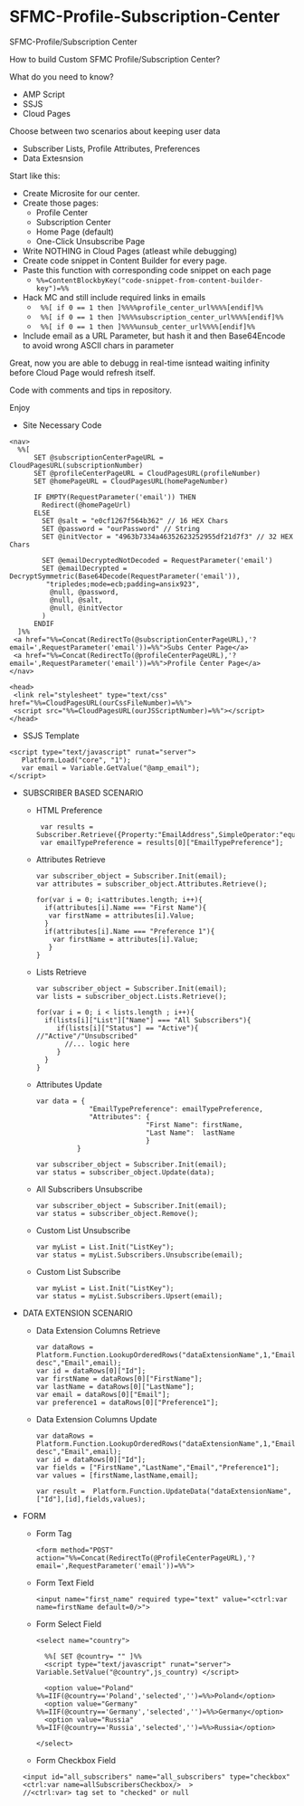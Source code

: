 # SFMC-Profile-Subscription-Center
SFMC-Profile/Subscription Center

How to build Custom SFMC Profile/Subscription Center?


What do you need to know?
- AMP Script
- SSJS
- Cloud Pages

Choose between two scenarios about keeping user data
- Subscriber Lists, Profile Attributes, Preferences
- Data Extesnsion


Start like this:

- Create Microsite for our center.
- Create those pages:
  * Profile Center
  * Subscription Center
  * Home Page (default)
  * One-Click Unsubscribe Page
- Write NOTHING in Cloud Pages (atleast while debugging)
- Create code snippet in Content Builder for every page.
- Paste this function with corresponding code snippet on each page 
    - ``` %%=ContentBlockbyKey("code-snippet-from-content-builder-key")=%% ```
 - Hack MC and still include required links in emails
    - ``` %%[ if 0 == 1 then ]%%%%profile_center_url%%%%[endif]%%```
    - ``` %%[ if 0 == 1 then ]%%%%subscription_center_url%%%%[endif]%%```
    - ``` %%[ if 0 == 1 then ]%%%%unsub_center_url%%%%[endif]%%```
 - Include email as a URL Parameter, but hash it and then Base64Encode to avoid wrong ASCII chars in parameter
   
Great, now you are able to debugg in real-time isntead waiting infinity before Cloud Page would refresh itself.

Code with comments and tips in repository.

Enjoy

* Site Necessary Code
```
<nav>
  %%[
      SET @subscriptionCenterPageURL = CloudPagesURL(subscriptionNumber)
      SET @profileCenterPageURL = CloudPagesURL(profileNumber)
      SET @homePageURL = CloudPagesURL(homePageNumber)

      IF EMPTY(RequestParameter('email')) THEN
        Redirect(@homePageUrl)
      ELSE
        SET @salt = "e0cf1267f564b362" // 16 HEX Chars
        SET @password = "ourPassword" // String
        SET @initVector = "4963b7334a46352623252955df21d7f3" // 32 HEX Chars
        
        SET @emailDecryptedNotDecoded = RequestParameter('email')
        SET @emailDecrypted = DecryptSymmetric(Base64Decode(RequestParameter('email')), 
         "tripledes;mode=ecb;padding=ansix923", 
          @null, @password, 
          @null, @salt, 
          @null, @initVector
        )
      ENDIF
  ]%%
 <a href="%%=Concat(RedirectTo(@subscriptionCenterPageURL),'?email=',RequestParameter('email'))=%%">Subs Center Page</a>
 <a href="%%=Concat(RedirectTo(@profileCenterPageURL),'?email=',RequestParameter('email'))=%%">Profile Center Page</a>
</nav>
 
<head>
 <link rel="stylesheet" type="text/css" href="%%=CloudPagesURL(ourCssFileNumber)=%%">
 <script src="%%=CloudPagesURL(ourJSScriptNumber)=%%"></script>  
</head>
```

* SSJS Template
```
<script type="text/javascript" runat="server">
   Platform.Load("core", "1");
   var email = Variable.GetValue("@amp_email");
</script>
```

* SUBSCRIBER BASED SCENARIO
  - HTML Preference
    ```
     var results = Subscriber.Retrieve({Property:"EmailAddress",SimpleOperator:"equals",Value:email});
     var emailTypePreference = results[0]["EmailTypePreference"]; 
    ```

  - Attributes Retrieve
    ```
    var subscriber_object = Subscriber.Init(email);
    var attributes = subscriber_object.Attributes.Retrieve();
 
    for(var i = 0; i<attributes.length; i++){
      if(attributes[i].Name === "First Name"){
       var firstName = attributes[i].Value;
      }
      if(attributes[i].Name === "Preference 1"){
        var firstName = attributes[i].Value;
       }
    } 
    ```

  - Lists Retrieve
    ```
    var subscriber_object = Subscriber.Init(email);
    var lists = subscriber_object.Lists.Retrieve();

    for(var i = 0; i < lists.length ; i++){
      if(lists[i]["List"]["Name"] === "All Subscribers"){ 
         if(lists[i]["Status"] == "Active"){ //"Active"/"Unsubscribed"
           //... logic here
         }
      }
    }
    ```

  - Attributes Update
    ```
    var data = { 
                 "EmailTypePreference": emailTypePreference,
                 "Attributes": { 
                               "First Name": firstName,               
                               "Last Name":  lastName
                               }  
              }

    var subscriber_object = Subscriber.Init(email);
    var status = subscriber_object.Update(data);
    ```

  - All Subscribers Unsubscribe
    ```
    var subscriber_object = Subscriber.Init(email);
    var status = subscriber_object.Remove();
    ```

  - Custom List Unsubscribe
    ```
    var myList = List.Init("ListKey");
    var status = myList.Subscribers.Unsubscribe(email);
    ```
  
  - Custom List Subscribe
    ```
    var myList = List.Init("ListKey");
    var status = myList.Subscribers.Upsert(email);
    ```

* DATA EXTENSION SCENARIO
 
  - Data Extension Columns Retrieve
    ```
    var dataRows = Platform.Function.LookupOrderedRows("dataExtensionName",1,"Email desc","Email",email);
    var id = dataRows[0]["Id"];
    var firstName = dataRows[0]["FirstName"];
    var lastName = dataRows[0]["LastName"];
    var email = dataRows[0]["Email"];
    var preference1 = dataRows[0]["Preference1"];
    ```

  - Data Extension Columns Update
    ```
    var dataRows = Platform.Function.LookupOrderedRows("dataExtensionName",1,"Email desc","Email",email);
    var id = dataRows[0]["Id"];
    var fields = ["FirstName","LastName","Email","Preference1"];
    var values = [firstName,lastName,email];
 
    var result =  Platform.Function.UpdateData("dataExtensionName",["Id"],[id],fields,values); 
    ```

* FORM

  - Form Tag
    ```
    <form method="POST" action="%%=Concat(RedirectTo(@ProfileCenterPageURL),'?email=',RequestParameter('email'))=%%">
    ```

  - Form Text Field
    ```
    <input name="first_name" required type="text" value="<ctrl:var name=firstName default=0/>">
    ```
  
  - Form Select Field
    ```
    <select name="country">

      %%[ SET @country= "" ]%%
      <script type="text/javascript" runat="server"> Variable.SetValue("@country",js_country) </script>

      <option value="Poland" %%=IIF(@country=='Poland','selected','')=%%>Poland</option>
      <option value="Germany" %%=IIF(@country=='Germany','selected','')=%%>Germany</option>
      <option value="Russia" %%=IIF(@country=='Russia','selected','')=%%>Russia</option>

    </select>
     ```

  - Form Checkbox Field
   ```
   <input id="all_subscribers" name="all_subscribers" type="checkbox" <ctrl:var name=allSubscribersCheckbox/>  >
   //<ctrl:var> tag set to "checked" or null
   ```


  
   





